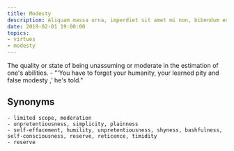 ```yaml
---
title: Modesty
description: Aliquam massa urna, imperdiet sit amet mi non, bibendum euismod est.
date: 2019-02-01 19:00:00
topics: 
- virtues
- modesty
---
```


The quality or state of being unassuming or moderate in the estimation of one's abilities.
	- "‘You have to forget your humanity, your learned pity and false modesty ,’ he's told."

## Synonyms
	- limited scope, moderation
	- unpretentiousness, simplicity, plainness
	- self-effacement, humility, unpretentiousness, shyness, bashfulness, self-consciousness, reserve, reticence, timidity
	- reserve

